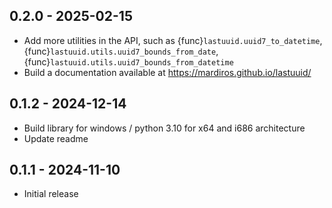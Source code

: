 ## 0.2.0  -  2025-02-15

* Add more utilities in the API, such as {func}`lastuuid.uuid7_to_datetime`,
{func}`lastuuid.utils.uuid7_bounds_from_date`,
{func}`lastuuid.utils.uuid7_bounds_from_datetime`
* Build a documentation available at https://mardiros.github.io/lastuuid/

## 0.1.2  -  2024-12-14

* Build library for windows / python 3.10 for x64 and i686 architecture
* Update readme

## 0.1.1  -  2024-11-10

* Initial release
